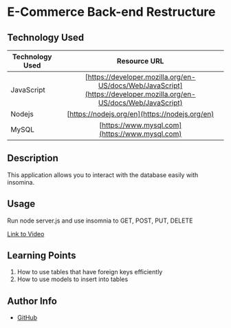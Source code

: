 # E-Commerce Back-end Restructure

## Technology Used

| Technology Used |                                                    Resource URL                                                    |
| --------------- | :----------------------------------------------------------------------------------------------------------------: |
| JavaScript      | [https://developer.mozilla.org/en-US/docs/Web/JavaScript](https://developer.mozilla.org/en-US/docs/Web/JavaScript) |
| Nodejs          |                                   [https://nodejs.org/en](https://nodejs.org/en)                                   |
| MySQL           |                                   [https://www.mysql.com](https://www.mysql.com)                                   |

## Description

This application allows you to interact with the database easily with insomina. 

## Usage

Run node server.js and use insomnia to GET, POST, PUT, DELETE

[Link to Video](https://youtu.be/PwfJsYk50cE)

## Learning Points

1. How to use tables that have foreign keys efficiently
2. How to use models to insert into tables

## Author Info

- [GitHub](https://github.com/Jarell-Chinn)
